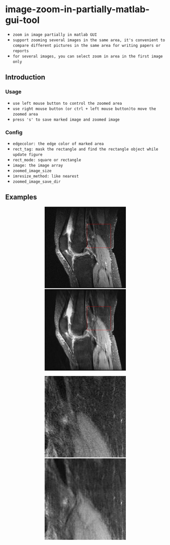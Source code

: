 # image-zoom-in-partially-matlab-gui-tool
* `zoom in image partially in matlab GUI`
* `support zooming several images in the same area, it's convenient to compare different pictures in the same area for writing papers or reports`
* `for several images, you can select zoom in area in the first image only`
## Introduction
### Usage
* `use left mouse button to control the zoomed area`
* `use right mouse button (or ctrl + left mouse button)to move the zoomed area`
* `press 's' to save marked image and zoomed image`
### Config
* `edgecolor: the edge color of marked area`
* `rect_tag: mask the rectangle and find the rectangle object while update figure`
* `rect_mode: square or rectangle`
* `image: the image array`
* `zoomed_image_size`
* `imresize_method: like nearest`
* `zoomed_image_save_dir`

## Examples

<p align="center">
	<img src="/data/orig_marked.png" height="256px" width="256px">
	<img src="/data/pred_marked.png" height="256px" width="256px">
</p>

<p align="center">
	<img src="/data/orig_zoomed.png" height="256px" width="256px">
	<img src="/data/pred_zoomed.png" height="256px" width="256px">
</p>


